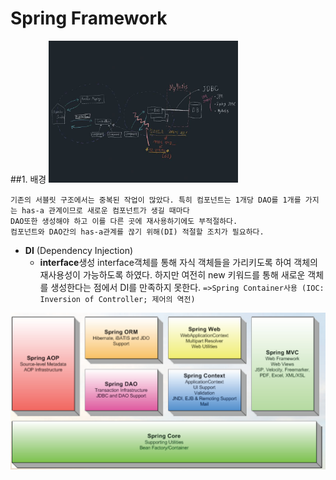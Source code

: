 # Spring Framework

##1. 배경
<img src="before_spring.jpg" width="60%">

```
기존의 서블릿 구조에서는 중복된 작업이 많았다. 특히 컴포넌트는 1개당 DAO를 1개를 가지는 has-a 관계이므로 새로운 컴포넌트가 생길 때마다
DAO또한 생성해야 하고 이를 다른 곳에 재사용하기에도 부적절하다.
컴포넌트와 DAO간의 has-a관계를 끊기 위해(DI) 적절할 조치가 필요하다.
```

- **DI** (Dependency Injection)
  - **interface**생성
    interface객체를 통해 자식 객체들을 가리키도록 하여 객체의 재사용성이 가능하도록 하였다. 하지만 여전히 new 키워드를 통해 새로운 객체를 생성한다는 점에서 DI를 만족하지 못한다.
    `=>Spring Container사용 (IOC: Inversion of Controller; 제어의 역전)`

<img src="lib_module.png">

